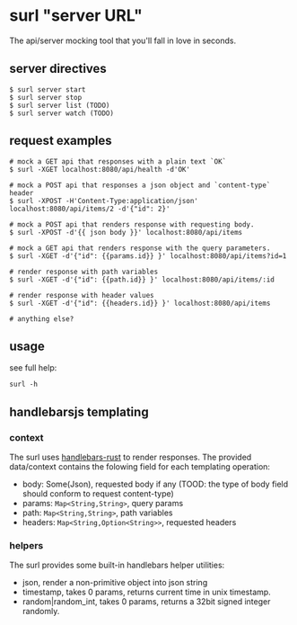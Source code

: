 # surl "server URL"

The api/server mocking tool that you'll fall in love in seconds.

## server directives

```
$ surl server start
$ surl server stop
$ surl server list (TODO)
$ surl server watch (TODO)
```

## request examples

```
# mock a GET api that responses with a plain text `OK`
$ surl -XGET localhost:8080/api/health -d'OK'

# mock a POST api that responses a json object and `content-type` header
$ surl -XPOST -H'Content-Type:application/json' localhost:8080/api/items/2 -d'{"id": 2}'

# mock a POST api that renders response with requesting body.
$ surl -XPOST -d'{{ json body }}' localhost:8080/api/items

# mock a GET api that renders response with the query parameters.
$ surl -XGET -d'{"id": {{params.id}} }' localhost:8080/api/items?id=1

# render response with path variables
$ surl -XGET -d'{"id": {{path.id}} }' localhost:8080/api/items/:id

# render response with header values
$ surl -XGET -d'{"id": {{headers.id}} }' localhost:8080/api/items

# anything else?
```

## usage

see full help:
```
surl -h
```

## handlebarsjs templating

### context

The surl uses [handlebars-rust](https://github.com/sunng87/handlebars-rust) to render responses. The provided data/context contains the folowing field for each templating operation:
- body: Some(Json), requested body if any (TOOD: the type of body field should conform to request content-type)
- params: `Map<String,String>`, query params
- path: `Map<String,String>`, path variables
- headers: `Map<String,Option<String>>`, requested headers

### helpers

The surl provides some built-in handlebars helper utilities:
- json, render a non-primitive object into json string
- timestamp, takes 0 params, returns current time in unix timestamp.
- random|random_int, takes 0 params, returns a 32bit signed integer randomly.